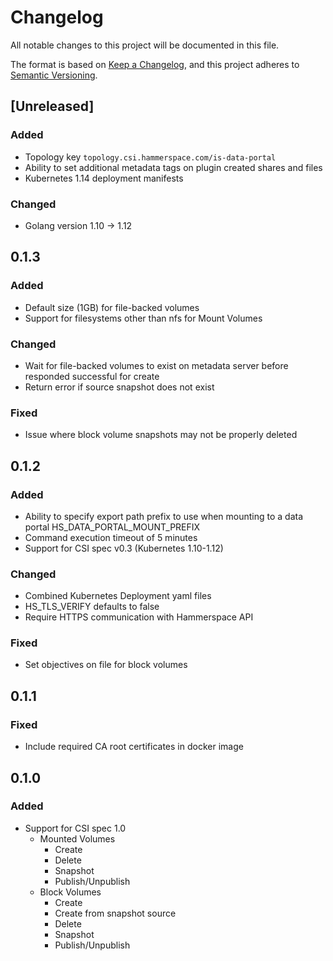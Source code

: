 # Changelog
All notable changes to this project will be documented in this file.

The format is based on [Keep a Changelog](https://keepachangelog.com/en/1.0.0/),
and this project adheres to [Semantic Versioning](https://semver.org/spec/v2.0.0.html).

## [Unreleased]
### Added
- Topology key ``topology.csi.hammerspace.com/is-data-portal``
- Ability to set additional metadata tags on plugin created shares and files
- Kubernetes 1.14 deployment manifests


### Changed
- Golang version 1.10 -> 1.12

## 0.1.3
### Added
- Default size (1GB) for file-backed volumes
- Support for filesystems other than nfs for Mount Volumes

### Changed
- Wait for file-backed volumes to exist on metadata server before responded successful for create
- Return error if source snapshot does not exist

### Fixed
- Issue where block volume snapshots may not be properly deleted

## 0.1.2
### Added
- Ability to specify export path prefix to use when mounting to a data portal HS_DATA_PORTAL_MOUNT_PREFIX
- Command execution timeout of 5 minutes
- Support for CSI spec v0.3 (Kubernetes 1.10-1.12)

### Changed
- Combined Kubernetes Deployment yaml files
- HS_TLS_VERIFY defaults to false
- Require HTTPS communication with Hammerspace API

### Fixed
- Set objectives on file for block volumes

## 0.1.1
### Fixed
- Include required CA root certificates in docker image

## 0.1.0
### Added
- Support for CSI spec 1.0
  - Mounted Volumes
    - Create
    - Delete
    - Snapshot
    - Publish/Unpublish
  - Block Volumes
      - Create
      - Create from snapshot source
      - Delete
      - Snapshot
      - Publish/Unpublish
